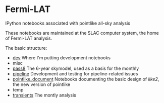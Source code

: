# Fermi-LAT
IPython notebooks associated with pointlike all-sky analysis

These notebooks are maintained at the SLAC computer system, the home of Fermi-LAT analysis.

The basic structure:

* [dev](https://github.com/tburnett/Fermi-LAT/tree/master/dev) Where I'm putting development notebooks
* misc
* [pass8](https://github.com/tburnett/Fermi-LAT/tree/master/pass8) The 6-year skymodel, used as a basis for the monthly
* [pipeline](https://github.com/tburnett/Fermi-LAT/tree/master/pipeline) Development and testing for pipeline-related issues
* [pointlike\_document](https://github.com/tburnett/Fermi-LAT/tree/master/pointlike_document) Notebooks documenting the basic design of _like2_, the new version of pointlike
* temp
* [transients](https://github.com/tburnett/Fermi-LAT/tree/master/transients) The montly analysis

